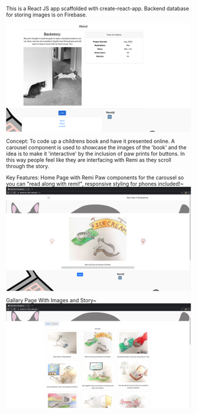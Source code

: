 This is a React JS app scaffolded with create-react-app. Backend database for storing images is on Firebase. 

![about](https://github.com/kitfud/RemiGetsASmartphone/blob/master/RemiGetsASmartphonePictures/about.png)

Concept: To code up a childrens book and have it presented online. A carousel component is used to showcase the images of the 'book' and the idea is to make it 'interactive' by the inclusion of paw prints for buttons. In this way people feel like they are interfacing with Remi as they scroll through the story. 

Key Features: 
Home Page with Remi Paw components for the carousel so you can "read along with remi!", responsive styling for phones included!~
![home](https://raw.githubusercontent.com/kitfud/RemiGetsASmartphone/master/RemiGetsASmartphonePictures/home.png)

Gallary Page With Images and Story~
![gallary](https://raw.githubusercontent.com/kitfud/RemiGetsASmartphone/master/RemiGetsASmartphonePictures/gallary.png)
